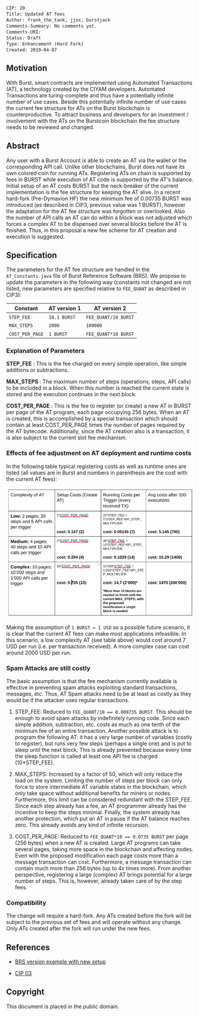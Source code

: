     CIP: 20
    Title: Updated AT fees
    Author: frank_the_tank, jjos, burstjack
    Comments-Summary: No comments yet.
    Comments-URI:
    Status: Draft
    Type: Enhancement (Hard Fork)
    Created: 2019-04-07

## Motivation

With Burst, smart contracts are implemented using Automated Transactions (AT), a technology created by the CIYAM developers. Automated Transactions are turing-complete and thus have a potentially infinite number of use cases. Beside this potentially infinite number of use cases the current fee structure for ATs on the Burst blockchain is counterproductive. To attract business and developers for an investment / involvement with the ATs on the Burstcoin blockchain the fee structure needs to be reviewed and changed.

## Abstract

Any user with a Burst Account is able to create an AT via the wallet or the corresponding API call. Unlike other blockchains, Burst does not have its own colored coin for running ATs. Registering ATs on chain is supported by fees in BURST while execution of AT code is supported by the AT's balance. Initial setup of an AT costs BURST but the neck-breaker of the current implementation is the fee structure for keeping the AT alive. In a recent hard-fork (Pre-Dymaxion HF) the new minimum fee of 0.00735 BURST was introduced (as described in CIP3, previous value was 1 BURST), however the adaptation for the AT fee structure was forgotten or overlooked. Also the number of API calls an AT can do within a block was not adjusted which forces a complex AT to be dispensed over several blocks before the AT is finished. Thus, in this proposal a new fee scheme for AT creation and execution is suggested.

## Specification

The parameters for the AT fee structure are handled in the `AT_Constants.java` file of Burst Reference Software (BRS). We propose to update the parameters in the following way (constants not changed are not listed, new parameters are specified relative to `FEE_QUANT` as described in CIP3):


| Constant | AT version 1 | AT version 2|
|----------|-------------|-------------|
| `STEP_FEE` | `10.1 BURST`  | `FEE_QUANT/10 BURST` |
| `MAX_STEPS` | `2000` | `100000` |
| `COST_PER_PAGE`| `1 BURST` | `FEE_QUANT*10 BURST` |

### Explanation of Parameters

**STEP_FEE** : This is the fee charged on every simple operation, like simple additions or subtractions.

**MAX_STEPS** : The maximum number of steps (operations, steps, API calls) to be included in a block. When this number is reached the current state is stored and the execution continues in the next block.

**COST_PER_PAGE** : This is the fee to register (or create) a new AT in BURST per page of the AT program, each page occupying 256 bytes. When an AT is created, this is accomplished by a special transaction which should contain at least COST_PER_PAGE times the number of pages required by the AT bytecode. Additionally, since the AT creation also is a transaction, it is also subject to the current slot fee mechanism.

### Effects of fee adjustment on AT deployment and runtime costs

In the following table typical registering costs as well as runtime ones are listed (all values are in Burst and numbers in parenthesis are the cost with the current AT fees):

![AT cases](cip-0020/AT-cases.png)


Making the assumption of `1 BURST = 1 USD` as a possible future scenario, it is clear that the current AT fees can make most applications infeasible. In this scenario, a low complexity AT (see table above) would cost around 7 USD per run (i.e. per transaction received). A more complex case can cost around 2000 USD per run.


### Spam Attacks are still costly

The basic assumption is that the fee mechanism currently available is effective in preventing spam attacks exploiting standard transactions, messages, etc. Thus, AT Spam attacks need to be at least as costly as they would be if the attacker uses regular transactions.

1. STEP_FEE: Reduced to `FEE_QUANT/10 == 0.000735 BURST`. This should be enough to avoid spam attacks by indefinitely running code. Since each simple addition, subtraction, etc. costs as much as one tenth of the minimum fee of an entire transaction. Another possible attack is to program the following AT: it has a very large number of variables (costly to register), but runs very few steps (perhaps a single one) and is put to sleep until the next block. This is already prevented because every time the sleep function is called at least one API fee is charged (10*STEP_FEE).

1. MAX_STEPS: Increased by a factor of 50, which will only reduce the load on the system. Limiting the number of steps per block can only force to store intermediate AT variable states in the blockchain, which only take space without additional benefits for miners or nodes. Furthermore, this limit can be considered redundant with the STEP_FEE. Since each step already has a fee, an AT programmer already has the incentive to keep the steps minimal. Finally, the system already has another protection, which put an AT in pause if the AT balance reaches zero. This already avoids any kind of infinite recursion.

1. COST_PER_PAGE: Reduced to `FEE_QUANT*10 == 0.0735 BURST` per page (256 bytes) when a new AT is created. Large AT programs can take several pages, taking more space in the blockchain and affecting nodes. Even with the proposed modification each page costs more than a message transaction can cost. Furthermore, a message transaction can contain much more than 256 bytes (up to 4x times more). From another perspective, registering a large (complex) AT brings potential for a large number of steps. This is, however, already taken care of by the step fees.

### Compatibility

The change will require a hard-fork. Any ATs created before the fork will be subject to the previous set of fees and will operate without any change. Only ATs created after the fork will run under the new fees.

## References

* [BRS version example with new setup](https://github.com/jjos2372/burstcoin/commit/53ba6c6dea775371c017256529e16289e808257b)

* [CIP 03](cip-0003.md)

## Copyright

This document is placed in the public domain.
